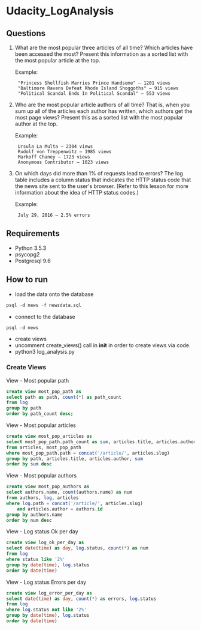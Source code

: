 # Udacity_LogAnalysis

## Questions
1. What are the most popular three articles of all time? Which articles have been accessed the most? Present this information as a sorted list with the most popular article at the top.

    Example:

        "Princess Shellfish Marries Prince Handsome" — 1201 views
        "Baltimore Ravens Defeat Rhode Island Shoggoths" — 915 views
        "Political Scandal Ends In Political Scandal" — 553 views
2. Who are the most popular article authors of all time? That is, when you sum up all of the articles each author has written, which authors get the most page views? Present this as a sorted list with the most popular author at the top.

    Example:

        Ursula La Multa — 2304 views
        Rudolf von Treppenwitz — 1985 views
        Markoff Chaney — 1723 views
        Anonymous Contributor — 1023 views
3. On which days did more than 1% of requests lead to errors? The log table includes a column status that indicates the HTTP status code that the news site sent to the user's browser. (Refer to this lesson for more information about the idea of HTTP status codes.)

    Example:

        July 29, 2016 — 2.5% errors
## Requirements
* Python 3.5.3
* psycopg2
* Postgresql 9.6

## How to run
* load the data onto the database
```sql
psql -d news -f newsdata.sql
```
* connect to the database
```sql
psql -d news
```
* create views
* uncomment create_views() call in __init__ in order to create views via code.
* python3 log_analysis.py

### Create Views
View - Most popular path
```sql
create view most_pop_path as
select path as path, count(*) as path_count
from log
group by path
order by path_count desc;
```

View - Most popular articles
```sql
create view most_pop_articles as
select most_pop_path.path_count as sum, articles.title, articles.author
from articles, most_pop_path
where most_pop_path.path = concat('/article/', articles.slug)
group by path, articles.title, articles.author, sum
order by sum desc
```

View - Most popular authors
```sql
create view most_pop_authors as
select authors.name, count(authors.name) as num
from authors, log, articles
where log.path = concat('/article/', articles.slug)
	and articles.author = authors.id
group by authors.name
order by num desc
```

View - Log status Ok per day
```sql
create view log_ok_per_day as
select date(time) as day, log.status, count(*) as num
from log
where status like '2%'
group by date(time), log.status
order by date(time)
```

View - Log status Errors per day
```sql
create view log_error_per_day as
select date(time) as day, count(*) as errors, log.status
from log
where log.status not like '2%'
group by date(time), log.status
order by date(time)
```
